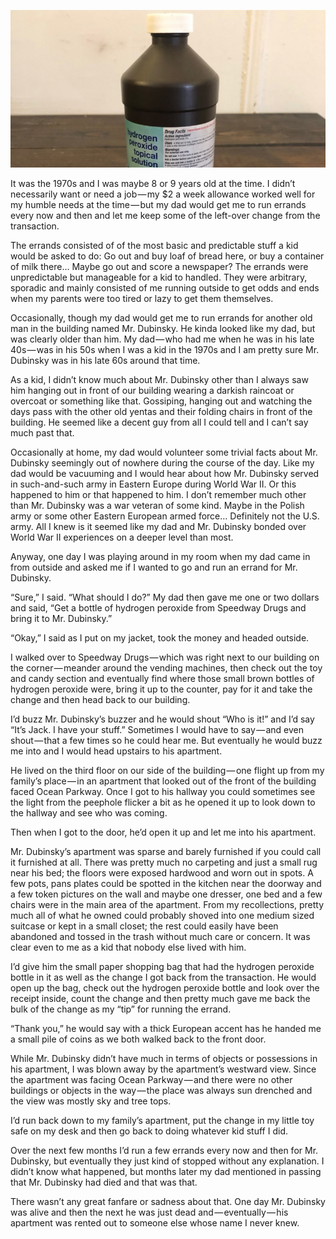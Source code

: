 <!-----
title: Running Errands for Mr. Dubinsky
description: About the Times I Ran Some Errands for a Friend of My Dad
date: '2018-12-22T15:38:49.270Z'
slug: 7dd6aa6eb88f
----->

![](../img/Running-Errands-for-MrDubinsky.jpg)
<!--A small brown bottle of hydrogen peroxide. (Photo by Jack Szwergold; Taken December 22, 2018)-->

It was the 1970s and I was maybe 8 or 9 years old at the time. I didn’t necessarily want or need a job — my $2 a week allowance worked well for my humble needs at the time — but my dad would get me to run errands every now and then and let me keep some of the left-over change from the transaction.

The errands consisted of of the most basic and predictable stuff a kid would be asked to do: Go out and buy loaf of bread here, or buy a container of milk there… Maybe go out and score a newspaper? The errands were unpredictable but manageable for a kid to handled. They were arbitrary, sporadic and mainly consisted of me running outside to get odds and ends when my parents were too tired or lazy to get them themselves.

Occasionally, though my dad would get me to run errands for another old man in the building named Mr. Dubinsky. He kinda looked like my dad, but was clearly older than him. My dad — who had me when he was in his late 40s — was in his 50s when I was a kid in the 1970s and I am pretty sure Mr. Dubinsky was in his late 60s around that time.

As a kid, I didn’t know much about Mr. Dubinsky other than I always saw him hanging out in front of our building wearing a darkish raincoat or overcoat or something like that. Gossiping, hanging out and watching the days pass with the other old yentas and their folding chairs in front of the building. He seemed like a decent guy from all I could tell and I can’t say much past that.

Occasionally at home, my dad would volunteer some trivial facts about Mr. Dubinsky seemingly out of nowhere during the course of the day. Like my dad would be vacuuming and I would hear about how Mr. Dubinsky served in such-and-such army in Eastern Europe during World War II. Or this happened to him or that happened to him. I don’t remember much other than Mr. Dubinsky was a war veteran of some kind. Maybe in the Polish army or some other Eastern European armed force… Definitely not the U.S. army. All I knew is it seemed like my dad and Mr. Dubinsky bonded over World War II experiences on a deeper level than most.

Anyway, one day I was playing around in my room when my dad came in from outside and asked me if I wanted to go and run an errand for Mr. Dubinsky.

“Sure,” I said. “What should I do?” My dad then gave me one or two dollars and said, “Get a bottle of hydrogen peroxide from Speedway Drugs and bring it to Mr. Dubinsky.”

“Okay,” I said as I put on my jacket, took the money and headed outside.

I walked over to Speedway Drugs — which was right next to our building on the corner — meander around the vending machines, then check out the toy and candy section and eventually find where those small brown bottles of hydrogen peroxide were, bring it up to the counter, pay for it and take the change and then head back to our building.

I’d buzz Mr. Dubinsky’s buzzer and he would shout “Who is it!” and I’d say “It’s Jack. I have your stuff.” Sometimes I would have to say — and even shout — that a few times so he could hear me. But eventually he would buzz me into and I would head upstairs to his apartment.

He lived on the third floor on our side of the building — one flight up from my family’s place — in an apartment that looked out of the front of the building faced Ocean Parkway. Once I got to his hallway you could sometimes see the light from the peephole flicker a bit as he opened it up to look down to the hallway and see who was coming.

Then when I got to the door, he’d open it up and let me into his apartment.

Mr. Dubinsky’s apartment was sparse and barely furnished if you could call it furnished at all. There was pretty much no carpeting and just a small rug near his bed; the floors were exposed hardwood and worn out in spots. A few pots, pans plates could be spotted in the kitchen near the doorway and a few token pictures on the wall and maybe one dresser, one bed and a few chairs were in the main area of the apartment. From my recollections, pretty much all of what he owned could probably shoved into one medium sized suitcase or kept in a small closet; the rest could easily have been abandoned and tossed in the trash without much care or concern. It was clear even to me as a kid that nobody else lived with him.

I’d give him the small paper shopping bag that had the hydrogen peroxide bottle in it as well as the change I got back from the transaction. He would open up the bag, check out the hydrogen peroxide bottle and look over the receipt inside, count the change and then pretty much gave me back the bulk of the change as my “tip” for running the errand.

“Thank you,” he would say with a thick European accent has he handed me a small pile of coins as we both walked back to the front door.

While Mr. Dubinsky didn’t have much in terms of objects or possessions in his apartment, I was blown away by the apartment’s westward view. Since the apartment was facing Ocean Parkway — and there were no other buildings or objects in the way — the place was always sun drenched and the view was mostly sky and tree tops.

I’d run back down to my family’s apartment, put the change in my little toy safe on my desk and then go back to doing whatever kid stuff I did.

Over the next few months I’d run a few errands every now and then for Mr. Dubinsky, but eventually they just kind of stopped without any explanation. I didn’t know what happened, but months later my dad mentioned in passing that Mr. Dubinsky had died and that was that.

There wasn’t any great fanfare or sadness about that. One day Mr. Dubinsky was alive and then the next he was just dead and — eventually — his apartment was rented out to someone else whose name I never knew.
